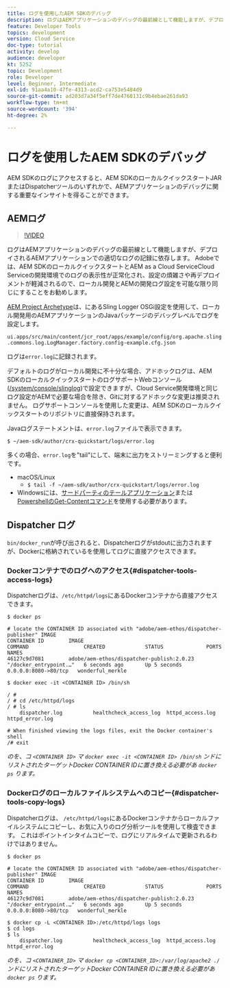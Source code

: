 ```yaml
---
title: ログを使用したAEM SDKのデバッグ
description: ログはAEMアプリケーションのデバッグの最前線として機能しますが、デプロイされるAEMアプリケーションでの適切なログの記録に依存します。
feature: Developer Tools
topics: development
version: Cloud Service
doc-type: tutorial
activity: develop
audience: developer
kt: 5252
topic: Development
role: Developer
level: Beginner, Intermediate
exl-id: 91aa4a10-47fe-4313-acd2-ca753e5484d9
source-git-commit: ad203d7a34f5eff7de4768131c9b4ebae261da93
workflow-type: tm+mt
source-wordcount: '394'
ht-degree: 2%

---
```


# ログを使用したAEM SDKのデバッグ

AEM SDKのログにアクセスすると、AEM SDKのローカルクイックスタートJARまたはDispatcherツールのいずれかで、AEMアプリケーションのデバッグに関する重要なインサイトを得ることができます。

## AEMログ

>[!VIDEO](https://video.tv.adobe.com/v/34334/?quality=12&learn=on)

ログはAEMアプリケーションのデバッグの最前線として機能しますが、デプロイされるAEMアプリケーションでの適切なログの記録に依存します。 Adobeでは、AEM SDKのローカルクイックスタートとAEM as a Cloud ServiceCloud Serviceの開発環境でのログの表示性が正常化され、設定の煩雑さや再デプロイメントが軽減されるので、ローカル開発とAEMの開発ログ設定を可能な限り同じにすることをお勧めします。

[AEM Project Archetype](https://github.com/adobe/aem-project-archetype)は、にあるSling Logger OSGi設定を使用して、ローカル開発用のAEMアプリケーションのJavaパッケージのデバッグレベルでログを設定します。

`ui.apps/src/main/content/jcr_root/apps/example/config/org.apache.sling.commons.log.LogManager.factory.config-example.cfg.json`

ログは`error.log`に記録されます。

デフォルトのログがローカル開発に不十分な場合、アドホックログは、AEM SDKのローカルクイックスタートのログサポートWebコンソール([/system/console/slinglog](http://localhost:4502/system/console/slinglog))で設定できますが、Cloud Service開発環境と同じログ設定がAEMで必要な場合を除き、Gitに対するアドホックな変更は推奨されません。 ログサポートコンソールを使用した変更は、AEM SDKのローカルクイックスタートのリポジトリに直接保持されます。

Javaログステートメントは、`error.log`ファイルで表示できます。

```
$ ~/aem-sdk/author/crx-quickstart/logs/error.log
```

多くの場合、`error.log`を&quot;tail&quot;にして、端末に出力をストリーミングすると便利です。

+ macOS/Linux
   + `$ tail -f ~/aem-sdk/author/crx-quickstart/logs/error.log`
+ Windowsには、[サードパーティのテールアプリケーション](https://stackoverflow.com/questions/187587/a-windows-equivalent-of-the-unix-tail-command)または[PowershellのGet-Contentコマンド](https://stackoverflow.com/a/46444596/133936)を使用する必要があります。

## Dispatcher ログ

`bin/docker_run`が呼び出されると、Dispatcherログがstdoutに出力されますが、Dockerに格納されているを使用してログに直接アクセスできます。

### Dockerコンテナでのログへのアクセス{#dispatcher-tools-access-logs}

Dispatcherログは、`/etc/httpd/logs`にあるDockerコンテナから直接アクセスできます。

```shell
$ docker ps

# locate the CONTAINER ID associated with "adobe/aem-ethos/dispatcher-publisher" IMAGE
CONTAINER ID        IMAGE                                       COMMAND                  CREATED             STATUS              PORTS                  NAMES
46127c9d7081        adobe/aem-ethos/dispatcher-publish:2.0.23   "/docker_entrypoint.…"   6 seconds ago       Up 5 seconds        0.0.0.0:8080->80/tcp   wonderful_merkle

$ docker exec -it <CONTAINER ID> /bin/sh

/ # 
/ # cd /etc/httpd/logs
/ # ls
    dispatcher.log          healthcheck_access_log  httpd_access.log        httpd_error.log

# When finished viewing the logs files, exit the Docker container's shell
/# exit
```

_のを、コ `<CONTAINER ID>` マ `docker exec -it <CONTAINER ID> /bin/sh` ンドにリストされたターゲットDocker CONTAINER IDに置き換える必要があ `docker ps` ります。_


### Dockerログのローカルファイルシステムへのコピー{#dispatcher-tools-copy-logs}

Dispatcherログは、 `/etc/httpd/logs`にあるDockerコンテナからローカルファイルシステムにコピーし、お気に入りのログ分析ツールを使用して検査できます。 これはポイントインタイムコピーで、ログにリアルタイムで更新されるわけではありません。

```shell
$ docker ps

# locate the CONTAINER ID associated with "adobe/aem-ethos/dispatcher-publisher" IMAGE
CONTAINER ID        IMAGE                                       COMMAND                  CREATED             STATUS              PORTS                  NAMES
46127c9d7081        adobe/aem-ethos/dispatcher-publish:2.0.23   "/docker_entrypoint.…"   6 seconds ago       Up 5 seconds        0.0.0.0:8080->80/tcp   wonderful_merkle

$ docker cp -L <CONTAINER ID>:/etc/httpd/logs logs 
$ cd logs
$ ls
    dispatcher.log          healthcheck_access_log  httpd_access.log        httpd_error.log
```

_のを、コ `<CONTAINER_ID>` マ `docker cp <CONTAINER_ID>:/var/log/apache2 ./` ンドにリストされたターゲットDocker CONTAINER IDに置き換える必要があ `docker ps` ります。_
